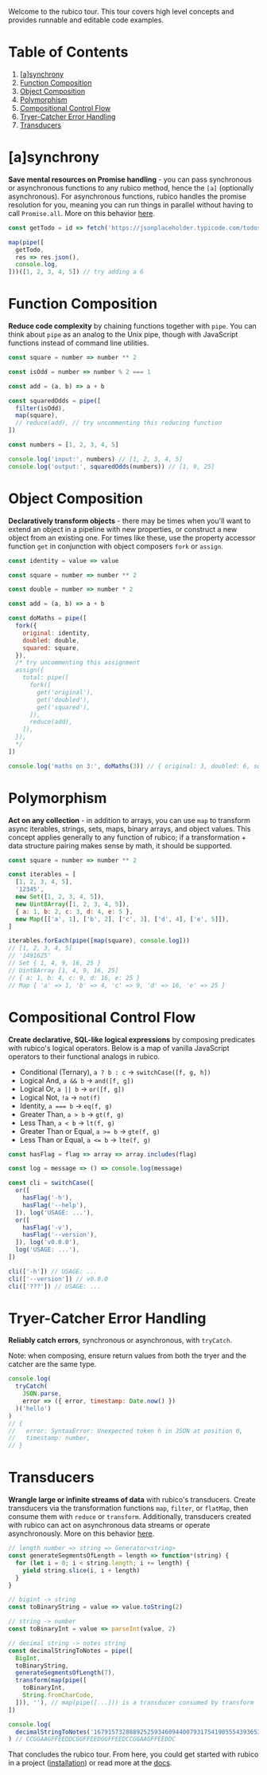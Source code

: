 Welcome to the rubico tour. This tour covers high level concepts and provides runnable and editable code examples.

# Table of Contents

 1. [[a]synchrony](#a-synchrony)
 2. [Function Composition](#function-composition)
 3. [Object Composition](#object-composition)
 4. [Polymorphism](#polymorphism)
 5. [Compositional Control Flow](#compositional-control-flow)
 6. [Tryer-Catcher Error Handling](#tryer-catcher-error-handling)
 7. [Transducers](#transducers)

# [a]synchrony
**Save mental resources on Promise handling** - you can pass synchronous or asynchronous functions to any rubico method, hence the `[a]` (optionally asynchronous). For asynchronous functions, rubico handles the promise resolution for you, meaning you can run things in parallel without having to call `Promise.all`. More on this behavior [here](https://dev.to/richytong/rubico-a-synchrnous-functional-syntax-motivation-20hf).

```javascript [playground]
const getTodo = id => fetch('https://jsonplaceholder.typicode.com/todos/' + id)

map(pipe([
  getTodo,
  res => res.json(),
  console.log,
]))([1, 2, 3, 4, 5]) // try adding a 6
```

# Function Composition
**Reduce code complexity** by chaining functions together with `pipe`. You can think about `pipe` as an analog to the Unix pipe, though with JavaScript functions instead of command line utilities.

```javascript [playground]
const square = number => number ** 2

const isOdd = number => number % 2 === 1

const add = (a, b) => a + b

const squaredOdds = pipe([
  filter(isOdd),
  map(square),
  // reduce(add), // try uncommenting this reducing function
])

const numbers = [1, 2, 3, 4, 5]

console.log('input:', numbers) // [1, 2, 3, 4, 5]
console.log('output:', squaredOdds(numbers)) // [1, 9, 25]
```

# Object Composition
**Declaratively transform objects** - there may be times when you'll want to extend an object in a pipeline with new properties, or construct a new object from an existing one. For times like these, use the property accessor function `get` in conjunction with object composers `fork` or `assign`.

```javascript [playground]
const identity = value => value

const square = number => number ** 2

const double = number => number * 2

const add = (a, b) => a + b

const doMaths = pipe([
  fork({
    original: identity,
    doubled: double,
    squared: square,
  }),
  /* try uncommenting this assignment
  assign({
    total: pipe([
      fork([
        get('original'),
        get('doubled'),
        get('squared'),
      ]),
      reduce(add),
    ]),
  }),
  */
])

console.log('maths on 3:', doMaths(3)) // { original: 3, doubled: 6, squared: 9 }
```

# Polymorphism
**Act on any collection** - in addition to arrays, you can use `map` to transform async iterables, strings, sets, maps, binary arrays, and object values. This concept applies generally to any function of rubico; if a transformation + data structure pairing makes sense by math, it should be supported.

```javascript [playground]
const square = number => number ** 2

const iterables = [
  [1, 2, 3, 4, 5],
  '12345',
  new Set([1, 2, 3, 4, 5]),
  new Uint8Array([1, 2, 3, 4, 5]),
  { a: 1, b: 2, c: 3, d: 4, e: 5 },
  new Map([['a', 1], ['b', 2], ['c', 3], ['d', 4], ['e', 5]]),
]

iterables.forEach(pipe([map(square), console.log]))
// [1, 2, 3, 4, 5]
// '1491625'
// Set { 1, 4, 9, 16, 25 }
// Uint8Array [1, 4, 9, 16, 25]
// { a: 1, b: 4, c: 9, d: 16, e: 25 }
// Map { 'a' => 1, 'b' => 4, 'c' => 9, 'd' => 16, 'e' => 25 }
```

# Compositional Control Flow
**Create declarative, SQL-like logical expressions** by composing predicates with rubico's logical operators. Below is a map of vanilla JavaScript operators to their functional analogs in rubico.

* Conditional (Ternary), `a ? b : c` → `switchCase([f, g, h])`
* Logical And, `a && b` → `and([f, g])`
* Logical Or, `a || b` → `or([f, g])`
* Logical Not, `!a` → `not(f)`
* Identity, `a === b` → `eq(f, g)`
* Greater Than, `a > b` → `gt(f, g)`
* Less Than, `a < b` → `lt(f, g)`
* Greater Than or Equal, `a >= b` → `gte(f, g)`
* Less Than or Equal, `a <= b` → `lte(f, g)`

```javascript [playground]
const hasFlag = flag => array => array.includes(flag)

const log = message => () => console.log(message)

const cli = switchCase([
  or([
    hasFlag('-h'),
    hasFlag('--help'),
  ]), log('USAGE: ...'),
  or([
    hasFlag('-v'),
    hasFlag('--version'),
  ]), log('v0.0.0'),
  log('USAGE: ...'),
])

cli(['-h']) // USAGE: ...
cli(['--version']) // v0.0.0
cli(['???']) // USAGE: ...
```

# Tryer-Catcher Error Handling
**Reliably catch errors**, synchronous or asynchronous, with `tryCatch`.

Note: when composing, ensure return values from both the tryer and the catcher are the same type.

```javascript [playground]
console.log(
  tryCatch(
    JSON.parse,
    error => ({ error, timestamp: Date.now() })
  )('hello')
)
// {
//   error: SyntaxError: Unexpected token h in JSON at position 0,
//   timestamp: number,
// }
```

# Transducers
**Wrangle large or infinite streams of data** with rubico's transducers. Create transducers via the transformation functions `map`, `filter`, or `flatMap`, then consume them with `reduce` or `transform`. Additionally, transducers created with rubico can act on asynchronous data streams or operate asynchronously. More on this behavior [here](https://github.com/a-synchronous/rubico/blob/master/TRANSDUCERS.md).

```javascript [playground]
// length number => string => Generator<string>
const generateSegmentsOfLength = length => function*(string) {
  for (let i = 0; i < string.length; i += length) {
    yield string.slice(i, i + length)
  }
}

// bigint -> string
const toBinaryString = value => value.toString(2)

// string -> number
const toBinaryInt = value => parseInt(value, 2)

// decimal string -> notes string
const decimalStringToNotes = pipe([
  BigInt,
  toBinaryString,
  generateSegmentsOfLength(7),
  transform(map(pipe([
    toBinaryInt,
    String.fromCharCode,
  ])), ''), // map(pipe([...])) is a transducer consumed by transform
])

console.log(
  decimalStringToNotes('16791573288892525934609440079317541905554393653557736896280802239551592289061061348368963')
) // CCGGAAGFFEEDDCGGFFEEDGGFFEEDCCGGAAGFFEEDDC
```

That concludes the rubico tour. From here, you could get started with rubico in a project ([installation](/#installation)) or read more at the [docs](/docs).
